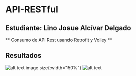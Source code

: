 # API-RESTful
## Estudiante: Lino Josue Alcívar Delgado
** Consumo de API Rest usando Retrofit y Volley **
## Resultados
![alt text image size](https://i.imgur.com/0zS6Liw.png){:width="50%"}
![alt text](https://i.imgur.com/mm0TvpK.png)
